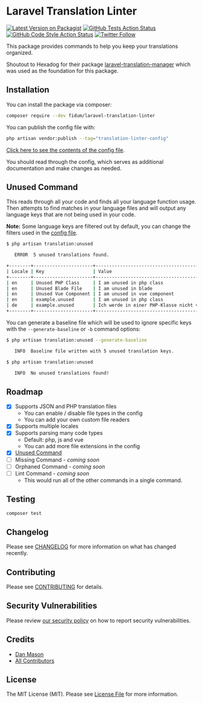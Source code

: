 # Laravel Translation Linter

[![Latest Version on Packagist](https://img.shields.io/packagist/v/fidum/laravel-translation-linter.svg?style=for-the-badge)](https://packagist.org/packages/fidum/laravel-translation-linter)
[![GitHub Tests Action Status](https://img.shields.io/github/actions/workflow/status/fidum/laravel-translation-linter/run-tests.yml?branch=main&label=tests&style=for-the-badge)](https://github.com/fidum/laravel-translation-linter/actions?query=workflow%3Arun-tests+branch%3Amain)
[![GitHub Code Style Action Status](https://img.shields.io/github/actions/workflow/status/fidum/laravel-translation-linter/fix-php-code-style-issues.yml?branch=main&label=code%20style&style=for-the-badge)](https://github.com/fidum/laravel-translation-linter/actions?query=workflow%3A"Fix+PHP+code+style+issues"+branch%3Amain)
[![Twitter Follow](https://img.shields.io/badge/follow-%40danmasonmp-1DA1F2?logo=twitter&style=for-the-badge)](https://twitter.com/danmasonmp)

This package provides commands to help you keep your translations organized. 

Shoutout to Hexadog for their package [laravel-translation-manager](https://github.com/hexadog/laravel-translation-manager) 
which was used as the foundation for this package. 

## Installation

You can install the package via composer:

```bash
composer require --dev fidum/laravel-translation-linter
```

You can publish the config file with:

```bash
php artisan vendor:publish --tag="translation-linter-config"
```

[Click here to see the contents of the config file](config/translation-linter.php).

You should read through the config, which serves as additional documentation and make changes as needed.

## Unused Command
This reads through all your code and finds all your language function usage. 
Then attempts to find matches in your language files and will output any 
language keys that are not being used in your code.

**Note:** Some language keys are filtered out by default, you can change the 
filters used in the [config file](config/translation-linter.php).

```sh
$ php artisan translation:unused

   ERROR  5 unused translations found.  

+--------+----------------------+-----------------------------------------------+
| Locale | Key                  | Value                                         |
+--------+----------------------+-----------------------------------------------+
| en     | Unused PHP Class     | I am unused in php class                      |
| en     | Unused Blade File    | I am unused in blade                          |
| en     | Unused Vue Component | I am unused in vue component                  |
| en     | example.unused       | I am unused in php class                      |
| de     | example.unused       | Ich werde in einer PHP-Klasse nicht verwendet |
+--------+----------------------+-----------------------------------------------+
```

You can generate a baseline file which will be used to ignore specific keys with the 
`--generate-baseline` or `-b` command options:

```sh
$ php artisan translation:unused --generate-baseline 

   INFO  Baseline file written with 5 unused translation keys.  

$ php artisan translation:unused

   INFO  No unused translations found!  
```

## Roadmap
- [x] Supports JSON and PHP translation files
    - You can enable / disable file types in the config
    - You can add your own custom file readers
- [x] Supports multiple locales
- [x] Supports parsing many code types
    - Default: php, js and vue
    - You can add more file extensions in the config
- [x] [Unused Command](#unused-command)
- [ ] Missing Command - _coming soon_
- [ ] Orphaned Command - _coming soon_
- [ ] Lint Command - _coming soon_
    - This would run all of the other commands in a single command.

## Testing

```bash
composer test
```

## Changelog

Please see [CHANGELOG](CHANGELOG.md) for more information on what has changed recently.

## Contributing

Please see [CONTRIBUTING](CONTRIBUTING.md) for details.

## Security Vulnerabilities

Please review [our security policy](../../security/policy) on how to report security vulnerabilities.

## Credits

- [Dan Mason](https://github.com/fidum)
- [All Contributors](../../contributors)

## License

The MIT License (MIT). Please see [License File](LICENSE.md) for more information.

